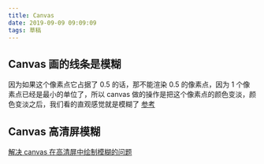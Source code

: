 ```yaml
---
title: Canvas
date: 2019-09-09 09:09:09
tags: 草稿
---
```


## Canvas 画的线条是模糊

因为如果这个像素点它占据了 0.5 的话，那不能渲染 0.5 的像素点，因为 1 个像素点已经是最小的单位了，所以 canvas 做的操作是把这个像素点的颜色变淡，颜色变淡之后，我们看的直观感觉就是模糊了 [参考](https://developer.mozilla.org/en-US/docs/Web/API/Canvas_API/Tutorial/Applying_styles_and_colors#a_linewidth_example)

## Canvas 高清屏模糊

[解决 canvas 在高清屏中绘制模糊的问题](https://cloud.tencent.com/developer/article/1501018)
